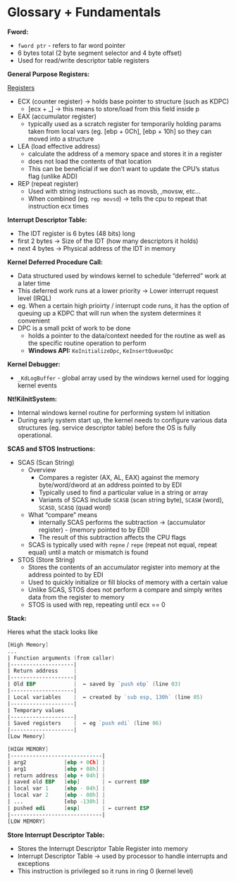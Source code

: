 # Glossary + Fundamentals

**Fword:**

- `fword ptr` - refers to far word pointer
- 6 bytes total (2 byte segment selector and 4 byte offset)
- Used for read/write descriptor table registers

**General Purpose Registers:**

[Registers](https://www.eecg.utoronto.ca/~amza/www.mindsec.com/files/x86regs.html)

- ECX (counter register) → holds base pointer to structure (such as KDPC)
    - [ecx + _] → this means to store/load from this field inside p
- EAX (accumulator register)
    - typically used as a scratch register for temporarily holding params taken from local vars (eg. [ebp + 0Ch], [ebp + 10h] so they can moved into a structure
- LEA (load effective address)
    - calculate the address of a memory space and stores it in a register
    - does not load the contents of that location
    - This can be beneficial if we don’t want to update the CPU’s status flag (unlike ADD)
- REP (repeat register)
    - Used with string instructions such as movsb, ,movsw, etc…
    - When combined (eg. `rep movsd`) → tells the cpu to repeat that instruction ecx times

**Interrupt Descriptor Table:**

- The IDT register is 6 bytes (48 bits) long
- first 2 bytes → Size of the IDT (how many descriptors it holds)
- next 4 bytes → Physical address of the IDT in memory

**Kernel Deferred Procedure Call:**

- Data structured used by windows kernel to schedule “deferred” work at a later time
- This deferred work runs at a lower priority → Lower interrupt request level (IRQL)
- eg. When a certain high prioirty / interrupt code runs, it has the option of queuing up a KDPC that will run when the system determines it convenient
- DPC is a small pckt of work to be done
    - holds a pointer to the data/context needed for the routine as well as the specific routine operation to perform
    - **Windows API:**  `KeInitializeDpc`, `KeInsertQueueDpc`

**Kernel Debugger:**

- `_KdLogBuffer` - global array used by the windows kernel used for logging kernel events

**Nt!KiInitSystem:**

- Internal windows kernel routine for performing system lvl initiation
- During early system start up, the kernel needs to configure various data structures (eg. service descriptor table) before the OS is fully operational.

**SCAS and STOS Instructions:**

- SCAS (Scan String)
    - Overview
        - Compares a register (AX, AL, EAX) against the memory byte/word/dword at an address pointed to by EDI
        - Typically used to find a particular value in a string or array
        - Variants of SCAS include `SCASB` (scan string byte), `SCASW` (word), `SCASD`, `SCASQ` (quad word)
    - What “compare” means
        - internally SCAS performs the subtraction → (accumulator register) - (memory pointed to by EDI)
        - The result of this subtraction affects the CPU flags
    - SCAS is typically used with `repne` / `repe` (repeat not equal, repeat equal) until a match or mismatch is found
- STOS (Store String)
    - Stores the contents of an accumulator register into memory at the address pointed to by EDI
    - Used to quickly initialize or fill blocks of memory with a certain value
    - Unlike SCAS, STOS does not perform a compare and simply writes data from the register to memory
    - STOS is used with rep, repeating until ecx == 0

**Stack:**

Heres what the stack looks like

```nasm
[High Memory]
...
| Function arguments (from caller)
|--------------------|
| Return address     |
|--------------------|
| Old EBP            |  ← saved by `push ebp` (line 03)
|--------------------|
| Local variables    |  ← created by `sub esp, 130h` (line 05)
|--------------------|
| Temporary values
|--------------------|
| Saved registers    |  ← eg `push edi` (line 06)
|--------------------|
[Low Memory]
```

```nasm
[HIGH MEMORY]
|-----------------------------|
| arg2            [ebp + 0Ch] |
| arg1            [ebp + 08h] |
| return address  [ebp + 04h] |
| saved old EBP   [ebp]       | ← current EBP
| local var 1     [ebp - 04h] |
| local var 2     [ebp - 08h] |
| ...             [ebp -130h] |
| pushed edi      [esp]       | ← current ESP
|-----------------------------|
[LOW MEMORY]
```

**Store Interrupt Descriptor Table:**

- Stores the Interrupt Descriptor Table Register into memory
- Interrupt Descriptor Table → used by processor to handle interrupts and exceptions
- This instruction is privileged so it runs in ring 0 (kernel level)